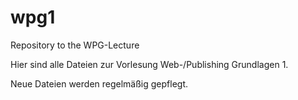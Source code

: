 # wpg1
Repository to the WPG-Lecture

Hier sind alle Dateien zur Vorlesung Web-/Publishing Grundlagen 1.

Neue Dateien werden regelmäßig gepflegt.